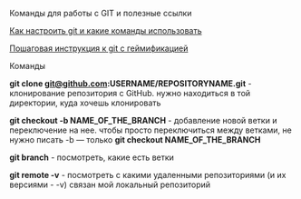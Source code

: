 Команды для работы с GIT и полезные ссылки

<a href="https://htmlacademy.ru/blog/86-useful-commands-for-working-with-git">Как настроить git и какие команды использовать</a>

<a href="https://try.github.io/levels/1/challenges/1">Пошаговая инструкция к git с геймификацией</a>

Команды

<strong>git clone git@github.com:USERNAME/REPOSITORYNAME.git</strong> - клонирование репозитория с GitHub. нужно находиться в той директории, куда хочешь клонировать

<strong>git checkout -b NAME_OF_THE_BRANCH</strong> - добавление новой ветки и переключение на нее. чтобы просто переключиться между ветками, не нужно писать -b — только <strong>git checkout NAME_OF_THE_BRANCH</strong>

<strong>git branch</strong> - посмотреть, какие есть ветки 

<strong>git remote -v</strong> - посмотреть с какими удаленными репозиториями (и их версиями - -v) связан мой локальный репозиторий

